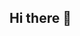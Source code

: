 ## Hi there 👋

<!--
**PedroRozadas/PedroRozadas** is a ✨ _special_ ✨ repository because its `README.md` (this file) appears on your GitHub profile.
🇦🇷

- 🔭 I’m currently seeking work
- 🌱 I’m currently learning Biomedical Engineering at UNSAM
-->
